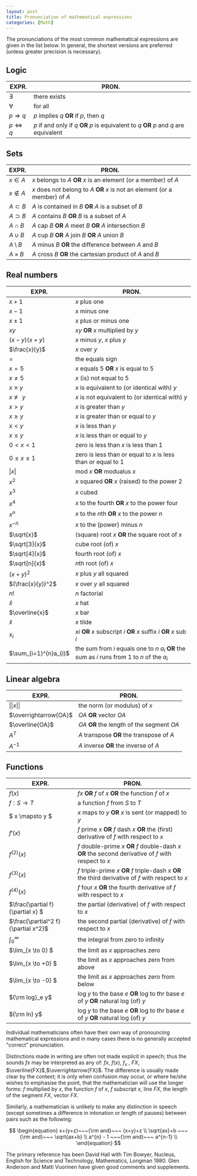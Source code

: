 ```yaml
---
layout: post
title: Pronunciation of mathematical expressions
categories: [Math]
---
```


The pronunciations of the most common mathematical expressions are given in the list below. In general, the shortest versions are preferred (unless greater precision is necessary).

## Logic

| EXPR.   | PRON.        |
|---------|--------------|
| $\exists$  | there exists |
| $\forall$ | for all|
| $p \Rightarrow q$ | $p$ implies $q$  **OR**  if $p$, then $q$ |
| $p \Leftrightarrow q$ | $p$ if and only if $q$  **OR**   $p$ is equivalent to $q$  **OR**  $p$ and $q$ are equivalent |

## Sets

|EXPR. | PRON. |
|---------|--------------|
|$x \in A$ | $x$ belongs to $A$  **OR**  $x$ is an element (or a member) of $A$|
|$x \notin A$ | $x$ does not belong to $A$  **OR**  $x$ is not an element (or a member) of $A$ |
|$A \subset B$ | $A$ is contained in $B$  **OR**  $A$ is a subset of $B$ |
|$A \supset B$ | $A$ contains $B$  **OR**  $B$ is a subset of $A$ |
|$A \cap B$ | $A$ cap $B$  **OR**  $A$ meet $B$  **OR**  $A$ intersection $B$ |
|$A \cup B$ | $A$ cup $B$  **OR**  $A$ join $B$  **OR**  $A$ union $B$ |
|$A \setminus B$ | $A$ minus $B$  **OR**  the difference between $A$ and $B$ |
|$A \times B$ | $A$ cross $B$  **OR**  the cartesian product of $A$ and $B$ |

## Real numbers

|EXPR. | PRON. |
|---------|--------------|
| $x + 1$ | $x$ plus one |
| $x - 1$ | $x$ minus one |
| $x \pm 1$ | $x$ plus or minus one |
| $xy$ | $xy$  **OR**  $x$ multiplied by $y$ |
| $(x-y)(x+y)$ | $x$ minus $y$, $x$ plus $y$ |
| $\frac{x}{y}$ | $x$ over $y$ |
| $=$ | the equals sign |
| $x=5$ | $x$ equals 5  **OR**  $x$ is equal to 5 | 
| $x \neq 5$ | $x$ (is) not equal to 5 |
| $x \equiv  y$ | $x$ is equivalent to (or identical with) $y$ |
| $x \not\equiv y$ | $x$ is not equivalent to (or identical with) $y$|
| $x > y$ | $x$ is greater than $y$ |
| $x \geq y$ | $x$ is greater than or equal to $y$ |
| $x < y$ | $x$ is less than $y$ |
| $x \leq y$ | $x$ is less than or equal to $y$ |
| $0<x<1$ | zero is less than $x$ is less than 1 |
| $0 \leq x \leq 1$ | zero is less than or equal to $x$ is less than or equal to 1 |
| $\left \| x \right \|$ | mod $x$  **OR**  modualus $x$ |
| $x^2$ | $x$ squared  **OR**  $x$ (raised) to the power 2 |
| $x^3$ | $x$ cubed |
| $x^4$ | $x$ to the fourth  **OR**  $x$ to the  power four |
| $x^n$ | $x$ to the $n$th  **OR**  $x$ to the power $n$ |
| $x^{-n}$ | $x$ to the (power) minus $n$ |
| $\sqrt{x}$ | (square) root $x$  **OR**  the square root of $x$ |
| $\sqrt[3]{x}$ | cube root (of) $x$ |
| $\sqrt[4]{x}$ | fourth root (of) $x$ |
| $\sqrt[n]{x}$ | $n$th root (of) $x$ |
| $(x+y)^2$ | $x$ plus $y$ all squared |
| $(\frac{x}{y})^2$ | $x$ over $y$ all squared |
| $n!$ | $n$ factorial |
| $\widehat{x}$ | $x$ hat |
| $\overline{x}$ | $x$ bar |
| $\widetilde{x}$ | $x$ tilde |
| $x_i$ | $xi$  **OR**  $x$ subscript $i$  **OR**  $x$ suffix $i$  **OR**  $x$ sub $i$ |
| $\sum_{i=1}^{n}a_{i}$ | the sum from $i$ equals one to $n$ $a_i$  **OR**  the sum as $i$ runs from 1 to $n$ of the $a_i$ |

## Linear algebra

|EXPR. | PRON. |
|---------|--------------|
| $\|\|x\|\|$ | the norm (or modulus) of $x$ |
| $\overrightarrow{OA}$ | $OA$  **OR**  vector $OA$ |
| $\overline{OA}$ | $OA$  **OR**  the length of the segment $OA$ |
| $A^T$ | $A$ transpose  **OR**  the transpose of $A$ |
| $A^{-1}$ | $A$ inverse  **OR**  the inverse of $A$ |

## Functions

|EXPR. | PRON. |
|---------|--------------|
| $f(x)$ | $fx$  **OR**  $f$ of $x$  **OR**  the function $f$ of $x$ |
| $f:S \rightarrow T$ | a function $f$ from $S$ to $T$ |
| $ x \mapsto y $ | $x$ maps to $y$  **OR**  $x$ is sent (or mapped) to $y$ |
| ${f}'(x)$ | $f$ prime $x$  **OR**  $f$ dash $x$  **OR**  the (first) derivative of $f$ with respect to $x$ |
| ${f}^{(2)}(x)$ | $f$ double-prime $x$  **OR**  $f$ double-dash $x$  **OR**  the second derivative of $f$ with respect to $x$ |
| ${f}^{(3)}(x)$ | $f$ triple-prime $x$  **OR**  $f$ triple-dash $x$  **OR**  the third derivative of $f$ with respect to $x$ |
| $f^{(4)}(x)$ | $f$ four $x$  **OR**  the fourth derivative of $f$ with respect to $x$ |
| $\frac{\partial f}{\partial x} $| the partial (derivative) of $f$ with respect to $x$ |
| $\frac{\partial^2 f}{\partial x^2}$ | the second partial (derivative) of $f$ with respect to $x$ |
| $\int_{0}^{\infty }$ | the integral from zero to infinity |
| $\lim_{x \to 0} $| the limit as $x$ approaches zero |
| $\lim_{x \to +0} $| the limit as $x$ approaches zero from above |
| $\lim_{x \to -0} $| the limit as $x$ approaches zero from below |
| ${\rm log}_e y$ | log $y$ to the base $e$  **OR**  log to thr base $e$ of $y$  **OR**  natural log (of) $y$ |
| ${\rm ln} y$ | log $y$ to the base $e$  **OR**  log to thr base $e$ of $y$  **OR**  natural log (of) $y$ |


Individual mathematicians often have their own way of pronouncing mathematical expressions and in many cases there is no generally accepted "correct" pronunciation.

Distinctions made in writing are often not made explicit in speech; thus the sounds $fx$ may be interpreted as any of: $fx$, $f(x)$, $f_x$ , $FX$, $\overline{FX}$,$\overrightarrow{FX}$. The difference is usually made clear by the context; it is only when confusion may occur, or where he/she wishes to emphasise the point, that the mathematician will use the longer forms: $f$ multiplied by $x$, the function $f$ of $x$, $f$ subscript $x$, line $FX$, the length of the segment $FX$, vector $FX$.

Similarly, a mathematician is unlikely to make any distinction in speech (except sometimes a difference in intonation or length of pauses) between pairs such as the following:

$$
\begin{equation}
x+(y+z)~~~{\rm and}~~~ (x+y)+z \\
\sqrt{ax}+b ~~~{\rm and}~~~ \sqrt{ax+b} \\
a^{n} - 1 ~~~{\rm and}~~~ a^{n-1} \\
\end{equation}
$$

The primary reference has been David Hall with Tim Bowyer, Nucleus, English for Science and Technology, Mathematics, Longman 1980. Glen Anderson and Matti Vuorinen have given good comments and supplements.
